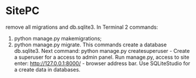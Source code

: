 # SitePC
remove all migrations and db.sqlite3.
In Terminal 2 commands:
  1. python manage.py makemigrations;
  2. python manage.py migrate.
This commands create a database db.sqlite3.
Next command: python manage.py createsuperuser - Create a superuser for a access to admin panel.
Run manage.py, access to site enter: http://127.0.0.1:8000/ - browser address bar.
Use SQLiteStudio for a create data in databases.
